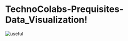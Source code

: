 # TechnoColabs-Prequisites-Data_Visualization!

![useful](https://user-images.githubusercontent.com/75990647/188721116-7553c325-9f32-4f1f-9a80-69b72227ebc9.png)


